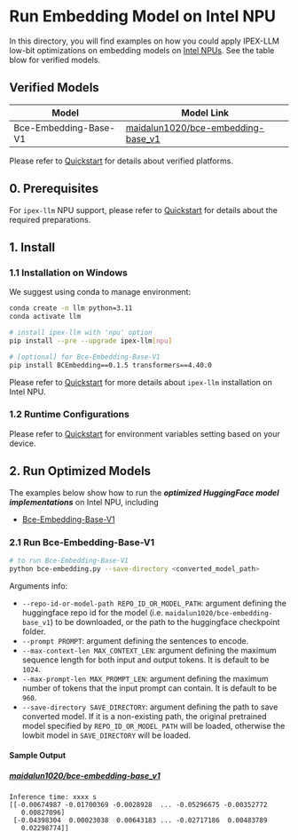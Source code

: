 # Run Embedding Model on Intel NPU
In this directory, you will find examples on how you could apply IPEX-LLM low-bit optimizations on embedding models on [Intel NPUs](../../../README.md). See the table blow for verified models.

## Verified Models

| Model      | Model Link                                                    |
|------------|----------------------------------------------------------------|
| Bce-Embedding-Base-V1 | [maidalun1020/bce-embedding-base_v1](https://huggingface.co/maidalun1020/bce-embedding-base_v1) |

Please refer to [Quickstart](../../../../../../docs/mddocs/Quickstart/npu_quickstart.md#python-api) for details about verified platforms.

## 0. Prerequisites
For `ipex-llm` NPU support, please refer to [Quickstart](../../../../../../docs/mddocs/Quickstart/npu_quickstart.md#install-prerequisites) for details about the required preparations.

## 1. Install
### 1.1 Installation on Windows
We suggest using conda to manage environment:
```bash
conda create -n llm python=3.11
conda activate llm

# install ipex-llm with 'npu' option
pip install --pre --upgrade ipex-llm[npu]

# [optional] for Bce-Embedding-Base-V1
pip install BCEmbedding==0.1.5 transformers==4.40.0
```
Please refer to [Quickstart](../../../../../../docs/mddocs/Quickstart/npu_quickstart.md#install-ipex-llm-with-npu-support) for more details about `ipex-llm` installation on Intel NPU.

### 1.2 Runtime Configurations
Please refer to [Quickstart](../../../../../../docs/mddocs/Quickstart/npu_quickstart.md#runtime-configurations) for environment variables setting based on your device.

## 2. Run Optimized Models
The examples below show how to run the **_optimized HuggingFace model implementations_** on Intel NPU, including
- [Bce-Embedding-Base-V1 ](./bce-embedding.py)

### 2.1 Run Bce-Embedding-Base-V1
```bash
# to run Bce-Embedding-Base-V1
python bce-embedding.py --save-directory <converted_model_path>
```

Arguments info:
- `--repo-id-or-model-path REPO_ID_OR_MODEL_PATH`: argument defining the huggingface repo id for the model (i.e. `maidalun1020/bce-embedding-base_v1`) to be downloaded, or the path to the huggingface checkpoint folder.
- `--prompt PROMPT`: argument defining the sentences to encode.
- `--max-context-len MAX_CONTEXT_LEN`: argument defining the maximum sequence length for both input and output tokens. It is default to be `1024`.
- `--max-prompt-len MAX_PROMPT_LEN`: argument defining the maximum number of tokens that the input prompt can contain. It is default to be `960`.
- `--save-directory SAVE_DIRECTORY`: argument defining the path to save converted model. If it is a non-existing path, the original pretrained model specified by `REPO_ID_OR_MODEL_PATH` will be loaded, otherwise the lowbit model in `SAVE_DIRECTORY` will be loaded.

#### Sample Output
##### [maidalun1020/bce-embedding-base_v1](https://huggingface.co/maidalun1020/bce-embedding-base_v1)

```log
Inference time: xxxx s
[[-0.00674987 -0.01700369 -0.0028928  ... -0.05296675 -0.00352772
   0.00827096]
 [-0.04398304  0.00023038  0.00643183 ... -0.02717186  0.00483789
   0.02298774]]
```
